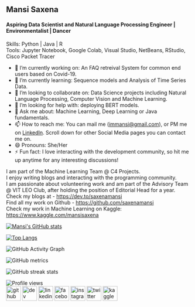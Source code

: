 ## Mansi Saxena
#### Aspiring Data Scientist and Natural Language Processing Engineer | Environmentalist | Dancer

Skills: Python | Java | R </br>
Tools: Jupyter Notebook, Google Colab, Visual Studio, NetBeans, RStudio, Cisco Packet Tracer

- 🔭 I’m currently working on: An FAQ retreival System for common end users based on Covid-19. 
- 🌱 I’m currently learning: Sequence models and Analysis of Time Series Data. 
- 👯 I’m looking to collaborate on: Data Science projects including Natural Language Processing, Computer Vision and Machine Learning. 
- 🤔 I’m looking for help with: deploying BERT models.
- 💬 Ask me about: Machine Learning, Deep Learning or Java fundamentals.
- 📫 How to reach me: You can mail me (immansi@gmail.com), or PM me on [LinkedIn](https://www.linkedin.com/in/mansi-saxena-084b681a2/). Scroll down for other Social Media pages you can contact me on. 
- 😄 Pronouns: She/Her
- ⚡ Fun fact: I love interacting with the development community, so hit me up anytime for any interesting discussions!

I am part of the Machine Learning Team @ C4 Projects. <br>
I enjoy writing blogs and interacting with the programming community. <br>
I am passionate about volunteering work and am part of the Advisory Team @ VIT LEO Club, after holding the position of Editorial Head for a year. <br>
Check my blogs at - https://dev.to/saxenamansi <br>
Find all my work on Github - https://github.com/saxenamansi <br>
Check my work in Machine Learning on Kaggle: https://www.kaggle.com/mansisaxena <br>

[![Mansi's GitHub stats](https://github-readme-stats.vercel.app/api?username=saxenamansi)](https://github.com/anuraghazra/github-readme-stats)

[![Top Langs](https://github-readme-stats.vercel.app/api/top-langs/?username=saxenamansi)](https://github.com/anuraghazra/github-readme-stats)

![GitHub Activity Graph](https://activity-graph.herokuapp.com/graph?username=saxenamansi)  

![GitHub metrics](https://metrics.lecoq.io/saxenamansi)  

![GitHub streak stats](https://github-readme-streak-stats.herokuapp.com/?user=saxenamansi)  

![Profile views](https://gpvc.arturio.dev/saxenamansi)  
[<img src='https://cdn.jsdelivr.net/npm/simple-icons@3.0.1/icons/github.svg' alt='github' height='40'>](https://github.com/saxenamansi)  [<img src='https://cdn.jsdelivr.net/npm/simple-icons@3.0.1/icons/dev-dot-to.svg' alt='dev' height='40'>](https://dev.to/saxenamansi)  [<img src='https://cdn.jsdelivr.net/npm/simple-icons@3.0.1/icons/linkedin.svg' alt='linkedin' height='40'>](https://www.linkedin.com/in/MansiSaxena/)  [<img src='https://cdn.jsdelivr.net/npm/simple-icons@3.0.1/icons/facebook.svg' alt='facebook' height='40'>](https://www.facebook.com/MansiSaxena)  [<img src='https://cdn.jsdelivr.net/npm/simple-icons@3.0.1/icons/instagram.svg' alt='instagram' height='40'>](https://www.instagram.com/blackshine_99/)  [<img src='https://cdn.jsdelivr.net/npm/simple-icons@3.0.1/icons/twitter.svg' alt='twitter' height='40'>](https://twitter.com/MansiSa02771233)  [<img src='https://cdn.jsdelivr.net/npm/simple-icons@3.0.1/icons/kaggle.svg' alt='kaggle' height='40'>](https://www.kaggle.com/mansisaxena) 

